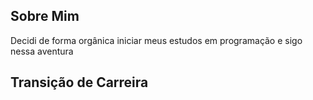 ## Sobre Mim

Decidi de forma orgânica iniciar meus estudos em programação e sigo nessa aventura
## Transição de Carreira

